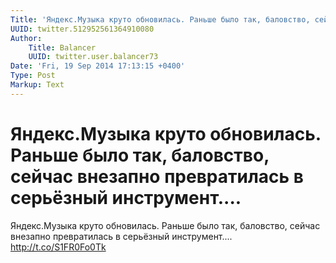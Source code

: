 ```yaml
---
Title: 'Яндекс.Музыка круто обновилась. Раньше было так, баловство, сейчас внезапно превратилась в серьёзный инструмент....'
UUID: twitter.512952561364910080
Author:
    Title: Balancer
    UUID: twitter.user.balancer73
Date: 'Fri, 19 Sep 2014 17:13:15 +0400'
Type: Post
Markup: Text
---
```


# Яндекс.Музыка круто обновилась. Раньше было так, баловство, сейчас внезапно превратилась в серьёзный инструмент....

Яндекс.Музыка круто обновилась. Раньше было так, баловство,
сейчас внезапно превратилась в серьёзный инструмент....
http://t.co/S1FR0Fo0Tk
